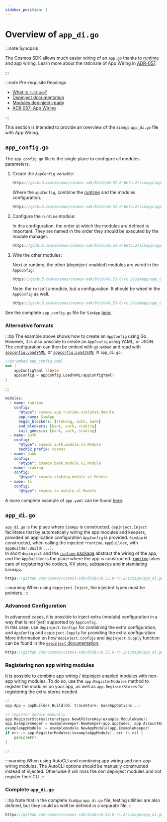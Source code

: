 ```yaml
---
sidebar_position: 1
---
```


# Overview of `app_di.go`

:::note Synopsis

The Cosmos SDK allows much easier wiring of an `app.go` thanks to [runtime](./00-runtime.md) and app wiring.
Learn more about the rationale of App Wiring in [ADR-057](../architecture/adr-057-app-wiring.md).

:::

:::note Pre-requisite Readings

* [What is `runtime`?](./00-runtime.md)
* [Depinject documentation](../packages/01-depinject.md)
* [Modules depinject-ready](../building-modules/15-depinject.md)
* [ADR 057: App Wiring](../architecture/adr-057-app-wiring.md)

:::

This section is intended to provide an overview of the `SimApp` `app_di.go` file with App Wiring.

## `app_config.go`

The `app_config.go` file is the single place to configure all modules parameters.

1. Create the `AppConfig` variable:

    ```go reference
    https://github.com/cosmos/cosmos-sdk/blob/v0.52.0-beta.2/simapp/app_di.go#L93-L99
    ```

    Where the `appConfig`, combine the [runtime](./00-runtime.md) and the modules configuration.

    ```go reference
    https://github.com/cosmos/cosmos-sdk/blob/v0.52.0-beta.2/simapp/app_config.go#L107-L111
    ```

2. Configure the `runtime` module:

    In this configuration, the order at which the modules are defined is important.
    They are named in the order they should be executed by the module manager.

    ```go reference
    https://github.com/cosmos/cosmos-sdk/blob/v0.52.0-beta.2/simapp/app_config.go#L110-L187
    ```

3. Wire the other modules:

    Next to runtime, the other (depinject-enabled) modules are wired in the `AppConfig`:

    ```go reference
    https://github.com/cosmos/cosmos-sdk/blob/v0.53.0-rc.2/simapp/app_config.go#L222-L227
    ```

    Note: the `tx` isn't a module, but a configuration. It should be wired in the `AppConfig` as well.

    ```go reference
    https://github.com/cosmos/cosmos-sdk/blob/v0.53.0-rc.2/simapp/app_config.go#L103-L286
    ```

See the complete `app_config.go` file for `SimApp` [here](https://github.com/cosmos/cosmos-sdk/blob/v0.53.0-rc.2/simapp/app_config.go).

### Alternative formats

:::tip
The example above shows how to create an `AppConfig` using Go. However, it is also possible to create an `AppConfig` using YAML, or JSON.  
The configuration can then be embed with `go:embed` and read with [`appconfig.LoadYAML`](https://pkg.go.dev/cosmossdk.io/core/appconfig#LoadYAML), or [`appconfig.LoadJSON`](https://pkg.go.dev/cosmossdk.io/core/appconfig#LoadJSON), in `app_di.go`.

```go
//go:embed app_config.yaml
var (
    appConfigYaml []byte
    appConfig = appconfig.LoadYAML(appConfigYaml)
)
```

:::

```yaml
modules:
  - name: runtime
    config:
      "@type": cosmos.app.runtime.v1alpha1.Module
      app_name: SimApp
      begin_blockers: [staking, auth, bank]
      end_blockers: [bank, auth, staking]
      init_genesis: [bank, auth, staking]
  - name: auth
    config:
      "@type": cosmos.auth.module.v1.Module
      bech32_prefix: cosmos
  - name: bank
    config:
      "@type": cosmos.bank.module.v1.Module
  - name: staking
    config:
      "@type": cosmos.staking.module.v1.Module
  - name: tx
    config:
      "@type": cosmos.tx.module.v1.Module
```

A more complete example of `app.yaml` can be found [here](https://github.com/cosmosregistry/chain-minimal/blob/mini-v050.2/app/app.yaml).

## `app_di.go`

`app_di.go` is the place where `SimApp` is constructed. `depinject.Inject` facilitates that by automatically wiring the app modules and keepers, provided an application configuration `AppConfig` is provided. `SimApp` is constructed, when calling the injected `*runtime.AppBuilder`, with `appBuilder.Build(...)`.    
In short `depinject` and the [`runtime` package](./00-runtime.md) abstract the wiring of the app, and the `AppBuilder` is the place where the app is constructed. [`runtime`](./00-runtime.md) takes care of registering the codecs, KV store, subspaces and instantiating `baseapp`.

```go reference
https://github.com/cosmos/cosmos-sdk/blob/v0.53.0-rc.2/simapp/app_di.go#L100-L270
```

:::warning
When using `depinject.Inject`, the injected types must be pointers.
:::

### Advanced Configuration

In advanced cases, it is possible to inject extra (module) configuration in a way that is not (yet) supported by `AppConfig`.  
In this case, use `depinject.Configs` for combining the extra configuration, and `AppConfig` and `depinject.Supply` for providing the extra configuration.
More information on how `depinject.Configs` and `depinject.Supply` function can be found in the [`depinject` documentation](https://pkg.go.dev/cosmossdk.io/depinject).

```go reference
https://github.com/cosmos/cosmos-sdk/blob/v0.53.0-rc.2/simapp/app_di.go#L114-L162
```

### Registering non app wiring modules

It is possible to combine app wiring / depinject enabled modules with non-app wiring modules.
To do so, use the `app.RegisterModules` method to register the modules on your app, as well as `app.RegisterStores` for registering the extra stores needed.

```go
// ....
app.App = appBuilder.Build(db, traceStore, baseAppOptions...)

// register module manually
app.RegisterStores(storetypes.NewKVStoreKey(example.ModuleName))
app.ExampleKeeper = examplekeeper.NewKeeper(app.appCodec, app.AccountKeeper.AddressCodec(), runtime.NewKVStoreService(app.GetKey(example.ModuleName)), authtypes.NewModuleAddress(govtypes.ModuleName).String())
exampleAppModule := examplemodule.NewAppModule(app.ExampleKeeper)
if err := app.RegisterModules(&exampleAppModule); err != nil {
	panic(err)
}

// ....
```

:::warning
When using AutoCLI and combining app wiring and non-app wiring modules. The AutoCLI options should be manually constructed instead of injected.
Otherwise it will miss the non depinject modules and not register their CLI.
:::

### Complete `app_di.go`

:::tip
Note that in the complete `SimApp` `app_di.go` file, testing utilities are also defined, but they could as well be defined in a separate file.
:::

```go reference
https://github.com/cosmos/cosmos-sdk/blob/v0.53.0-rc.2/simapp/app_di.go
```
